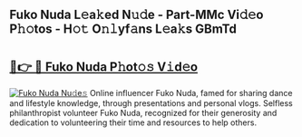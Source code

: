 ## Fuko Nuda L𝚎a𝚔ed N𝚞𝚍e - Part-MMc Vi𝚍𝚎o P𝚑𝚘tos - H𝚘𝚝 O𝚗𝚕yf𝚊ns L𝚎a𝚔s GBmTd

# <h2><a href="http://kff5d5g.oniu.top/?m=Fuko+Nuda">🔗👉 🔴 Fuko Nuda P𝚑ot𝚘𝚜 V𝚒d𝚎o</a></h2>

[![Fuko Nuda Nu𝚍e𝚜](https://i.imgur.com/0qMVB7G.gif)](http://kff5d5g.oniu.top/?m=Fuko+Nuda)
Online influencer Fuko Nuda, famed for sharing dance and lifestyle knowledge, through presentations and personal vlogs. Selfless philanthropist volunteer Fuko Nuda, recognized for their generosity and dedication to volunteering their time and resources to help others.  
